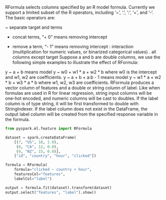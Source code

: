 RFormula selects columns specified by an R model formula. Currently we support a limited subset of the R operators, including ‘~’, ‘.’, ‘:’, ‘+’, and ‘-‘. The basic operators are:

~ separate target and terms
+ concat terms, “+ 0” means removing intercept
- remove a term, “- 1” means removing intercept
: interaction (multiplication for numeric values, or binarized categorical values)
. all columns except target
Suppose a and b are double columns, we use the following simple examples to illustrate the effect of RFormula:

y ~ a + b means model y ~ w0 + w1 * a + w2 * b where w0 is the intercept and w1, w2 are coefficients.
y ~ a + b + a:b - 1 means model y ~ w1 * a + w2 * b + w3 * a * b where w1, w2, w3 are coefficients.
RFormula produces a vector column of features and a double or string column of label. Like when formulas are used in R for linear regression, string input columns will be one-hot encoded, and numeric columns will be cast to doubles. If the label column is of type string, it will be first transformed to double with StringIndexer. If the label column does not exist in the DataFrame, the output label column will be created from the specified response variable in the formula.



```python 
from pyspark.ml.feature import RFormula

dataset = spark.createDataFrame(
    [(7, "US", 18, 1.0),
     (8, "CA", 12, 0.0),
     (9, "NZ", 15, 0.0)],
    ["id", "country", "hour", "clicked"])

formula = RFormula(
    formula="clicked ~ country + hour",
    featuresCol="features",
    labelCol="label")

output = formula.fit(dataset).transform(dataset)
output.select("features", "label").show()

```
